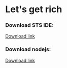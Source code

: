 # Let's get rich


### Download STS IDE: 

[Download link](http://download.springsource.com/release/STS/3.8.3.RELEASE/dist/e4.6/spring-tool-suite-3.8.3.RELEASE-e4.6.2-macosx-cocoa-x86_64.tar.gz)

### Download nodejs: 

[Download link](https://nodejs.org/dist/v6.9.5/node-v6.9.5.pkg)

